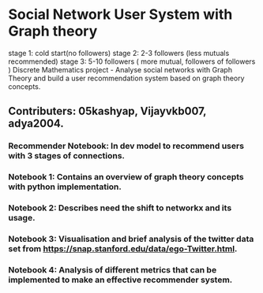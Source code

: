 # Social Network User System with Graph theory

stage 1: cold start(no followers)
stage 2: 2-3 followers (less mutuals recommended)
stage 3: 5-10 followers ( more mutual, followers of followers )
Discrete Mathematics project - Analyse social networks with Graph Theory and build a user recommendation system based on graph theory concepts.

## Contributers: 05kashyap, Vijayvkb007, adya2004.

### Recommender Notebook: In dev model to recommend users with 3 stages of connections.

### Notebook 1: Contains an overview of graph theory concepts with python implementation.

### Notebook 2: Describes need the shift to networkx and its usage.

### Notebook 3: Visualisation and brief analysis of the twitter data set from https://snap.stanford.edu/data/ego-Twitter.html.

### Notebook 4: Analysis of different metrics that can be implemented to make an effective recommender system.
